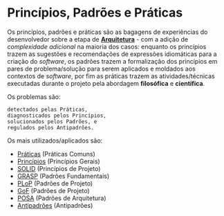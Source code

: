 # Princípios, Padrões e Práticas

Os princípios, padrões e práticas são as bagagens de experiências do
desenvolvedor sobre a etapa de [**Arquitetura**](README.md "Arquitetura") - com
a adição de _complexidade adicional_ na maioria dos casos: enquanto os
princípios trazem as sugestões e recomendações de expressões idiomáticas para a
criação do _software_, os padrões trazem a formalização dos princípios em pares
de problema/solução para serem aplicados e moldados aos contextos de _software_,
por fim as práticas trazem as atividades/técnicas executadas durante o projeto
pela abordagem **filosófica** e **científica**.

Os problemas são:

```
detectados pelas Práticas,
diagnosticados pelos Princípios,
solucionados pelos Padrões, e
regulados pelos Antipadrões.
```

Os mais utilizados/aplicados são:

* [Práticas](praticas.md "Práticas") (Práticas Comuns)
* [Princípios](principios.md "Princípios") (Princípios Gerais)
* [SOLID](solid.md "SOLID") (Princípios de Projeto)
* [GRASP](grasp.md "GRASP") (Padrões Fundamentais)
* [PLoP](plop.md "PLoP") (Padrões de Projeto)
* [GoF](gof.md "GoF") (Padrões de Projeto)
* [POSA](posa.md "POSA") (Padrões de Arquitetura)
* [Antipadrões](antipadroes.md "Antipadrões") (Antipadrões)
